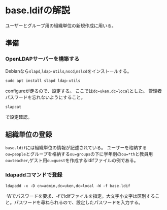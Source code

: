 # base.ldifの解説
ユーザーとグループ用の組織単位の新規作成に用いる。

## 準備
### OpenLDAPサーバーを構築する
Debianなら`slapd`,`ldap-utils`,`nscd`,`nslcd`をインストールする。
```
sudo apt install slapd ldap-utils
```

configureが走るので、設定する。
ここでは`dc=uken,dc=local`とした。
管理者パスワードを忘れないようにすること。

```
slapcat
```
で設定確認。

## 組織単位の登録
`base.ldif`には組織単位の情報が記述されている。
ユーザーを格納する`ou=people`とグループを格納する`ou=groups`の下に学年別の`ou=*th`と教員用`ou=teacher`,ゲスト用`ou=guest`を作成するldifファイルの例である。

### ldapaddコマンドで登録
```
ldapadd -x -D cn=admin,dc=uken,dc=local -W -f base.ldif
```
-Wでパスワードを要求、-fでldifファイルを指定。大文字小文字は区別すること。パスワードを尋ねられるので、設定したパスワードを入力する。
